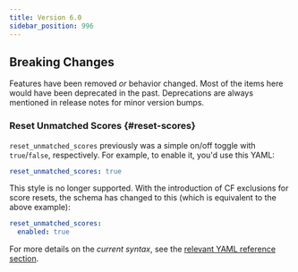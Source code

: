 ```yaml
---
title: Version 6.0
sidebar_position: 996
---
```


## Breaking Changes

Features have been removed *or* behavior changed. Most of the items here would have been deprecated
in the past. Deprecations are always mentioned in release notes for minor version bumps.

### Reset Unmatched Scores {#reset-scores}

`reset_unmatched_scores` previously was a simple on/off toggle with `true`/`false`, respectively.
For example, to enable it, you'd use this YAML:

```yml
reset_unmatched_scores: true
```

This style is no longer supported. With the introduction of CF exclusions for score resets, the
schema has changed to this (which is equivalent to the above example):

```yml
reset_unmatched_scores:
  enabled: true
```

For more details on the *current syntax*, see the [relevant YAML reference section][resetref].

[resetref]: /yaml/config-reference/quality-profiles.md#reset-unmatched-scores
